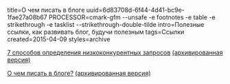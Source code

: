 title=О чем писать в блоге
uuid=6d83708d-6f44-4d41-bc9e-1fae27a08b67
PROCESSOR=cmark-gfm --unsafe -e footnotes -e table -e strikethrough -e tasklist --strikethrough-double-tilde
intro=Полезные ссылки, как развивать блог, будучи полезным
tags=Ссылки
created=2015-04-09
styles=archive

[7 способов определения низкоконкурентных запросов](http://www.skyboom.ru/stati-po-yandeks-direkt/23748/) [(архивированная версия)](http://archive.is/CaJgv)

[О чем писать в блоге?](http://xn--b1aajgfxm2a9g.xn--p1ai/o-chem-pisat/) [(архивированная версия)](http://archive.is/buJQs)

